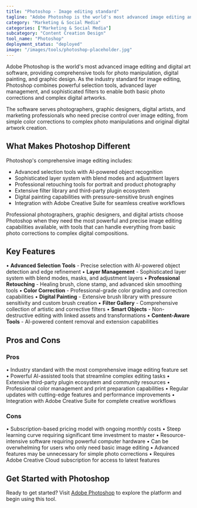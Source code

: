 ```yaml
---
title: "Photoshop - Image editing standard"
tagline: "Adobe Photoshop is the world's most advanced image editing and digital art software, providing comprehensive tools for photo manipulation, digital painting, and graphic design..."
category: "Marketing & Social Media"
categories: ["Marketing & Social Media"]
subcategory: "Content Creation Design"
tool_name: "Photoshop"
deployment_status: "deployed"
image: "/images/tools/photoshop-placeholder.jpg"
---
```


Adobe Photoshop is the world's most advanced image editing and digital art software, providing comprehensive tools for photo manipulation, digital painting, and graphic design. As the industry standard for image editing, Photoshop combines powerful selection tools, advanced layer management, and sophisticated filters to enable both basic photo corrections and complex digital artworks.

The software serves photographers, graphic designers, digital artists, and marketing professionals who need precise control over image editing, from simple color corrections to complex photo manipulations and original digital artwork creation.

## What Makes Photoshop Different

Photoshop's comprehensive image editing includes:
- Advanced selection tools with AI-powered object recognition
- Sophisticated layer system with blend modes and adjustment layers
- Professional retouching tools for portrait and product photography
- Extensive filter library and third-party plugin ecosystem
- Digital painting capabilities with pressure-sensitive brush engines
- Integration with Adobe Creative Suite for seamless creative workflows

Professional photographers, graphic designers, and digital artists choose Photoshop when they need the most powerful and precise image editing capabilities available, with tools that can handle everything from basic photo corrections to complex digital compositions.

## Key Features

• **Advanced Selection Tools** - Precise selection with AI-powered object detection and edge refinement
• **Layer Management** - Sophisticated layer system with blend modes, masks, and adjustment layers
• **Professional Retouching** - Healing brush, clone stamp, and advanced skin smoothing tools
• **Color Correction** - Professional-grade color grading and correction capabilities
• **Digital Painting** - Extensive brush library with pressure sensitivity and custom brush creation
• **Filter Gallery** - Comprehensive collection of artistic and corrective filters
• **Smart Objects** - Non-destructive editing with linked assets and transformations
• **Content-Aware Tools** - AI-powered content removal and extension capabilities

## Pros and Cons

### Pros
• Industry standard with the most comprehensive image editing feature set
• Powerful AI-assisted tools that streamline complex editing tasks
• Extensive third-party plugin ecosystem and community resources
• Professional color management and print preparation capabilities
• Regular updates with cutting-edge features and performance improvements
• Integration with Adobe Creative Suite for complete creative workflows

### Cons
• Subscription-based pricing model with ongoing monthly costs
• Steep learning curve requiring significant time investment to master
• Resource-intensive software requiring powerful computer hardware
• Can be overwhelming for users who only need basic image editing
• Advanced features may be unnecessary for simple photo corrections
• Requires Adobe Creative Cloud subscription for access to latest features

## Get Started with Photoshop

Ready to get started? Visit [Adobe Photoshop](https://www.adobe.com/products/photoshop.html) to explore the platform and begin using this tool.